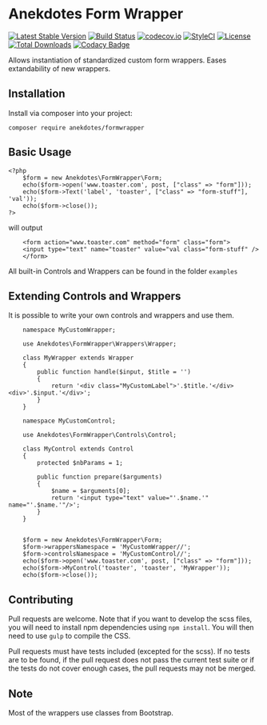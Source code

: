 # Anekdotes Form Wrapper 

[![Latest Stable Version](https://poser.pugx.org/anekdotes/formwrapper/v/stable)](https://packagist.org/packages/anekdotes/formwrapper)
[![Build Status](https://travis-ci.org/anekdotes/formwrapper.svg?branch=master)](https://travis-ci.org/anekdotes/formwrapper)
[![codecov.io](https://codecov.io/github/anekdotes/formwrapper/coverage.svg)](https://codecov.io/github/anekdotes/formwrapper?branch=master)
[![StyleCI](https://styleci.io/repos/63632796/shield?style=flat)](https://styleci.io/repos/63632796)
[![License](https://poser.pugx.org/anekdotes/formwrapper/license)](https://packagist.org/packages/anekdotes/formwrapper)
[![Total Downloads](https://poser.pugx.org/anekdotes/formwrapper/downloads)](https://packagist.org/packages/anekdotes/formwrapper)
[![Codacy Badge](https://api.codacy.com/project/badge/Grade/be31cd80841d4af386c4b32df57597ce)](https://www.codacy.com/app/Grasseh/formwrapper?utm_source=github.com&amp;utm_medium=referral&amp;utm_content=anekdotes/formwrapper&amp;utm_campaign=Badge_Grade)

Allows instantiation of standardized custom form wrappers. Eases extandability of new wrappers. 

## Installation

Install via composer into your project:

    composer require anekdotes/formwrapper
    
## Basic Usage

```
<?php
    $form = new Anekdotes\FormWrapper\Form;
    echo($form->open('www.toaster.com', post, ["class" => "form"]));
    echo($form->Text('label', 'toaster', ["class" => "form-stuff"], 'val'));
    echo($form->close());
?>
```

will output
```
    <form action="www.toaster.com" method="form" class="form">
    <input type="text" name="toaster" value="val class="form-stuff" />
    </form>
```    

All built-in Controls and Wrappers can be found in the folder ```examples```

## Extending Controls and Wrappers

It is possible to write your own controls and wrappers and use them.

```
    namespace MyCustomWrapper;

    use Anekdotes\FormWrapper\Wrappers\Wrapper;

    class MyWrapper extends Wrapper
    {
        public function handle($input, $title = '')
        {
            return '<div class="MyCustomLabel">'.$title.'</div><div>'.$input.'</div>';
        }
    }
```

```
    namespace MyCustomControl;

    use Anekdotes\FormWrapper\Controls\Control;

    class MyControl extends Control
    {
        protected $nbParams = 1;

        public function prepare($arguments)
        {
            $name = $arguments[0];
            return '<input type="text" value="'.$name.'" name="'.$name.'"/>';
        }
    }
```

```

    $form = new Anekdotes\FormWrapper\Form;
    $form->wrappersNamespace = 'MyCustomWrapper//';
    $form->controlsNamespace = 'MyCustomControl//';
    echo($form->open('www.toaster.com', post, ["class" => "form"]));
    echo($form->MyControl('toaster', 'toaster', 'MyWrapper'));
    echo($form->close());

```
## Contributing

Pull requests are welcome. Note that if you want to develop the scss files, you will need to install npm dependencies using `npm install`. You will then need to use `gulp` to compile the CSS.

Pull requests must have tests included (excepted for the scss). If no tests are to be found, if the pull request does not pass the current test suite or if the tests do not cover enough cases, the pull requests may not be merged. 

## Note

Most of the wrappers use classes from Bootstrap.
